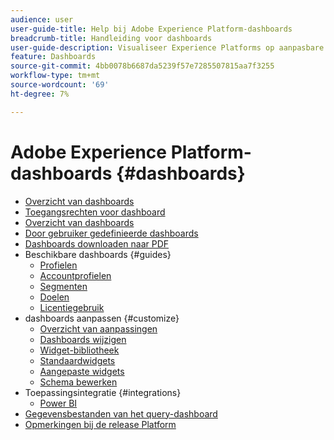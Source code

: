 ```yaml
---
audience: user
user-guide-title: Help bij Adobe Experience Platform-dashboards
breadcrumb-title: Handleiding voor dashboards
user-guide-description: Visualiseer Experience Platforms op aanpasbare dashboards.
feature: Dashboards
source-git-commit: 4bb0078b6687da5239f57e7285507815aa7f3255
workflow-type: tm+mt
source-wordcount: '69'
ht-degree: 7%

---
```



# Adobe Experience Platform-dashboards {#dashboards}

* [Overzicht van dashboards](home.md)
* [Toegangsrechten voor dashboard](permissions.md)
* [Overzicht van dashboards](inventory.md)
* [Door gebruiker gedefinieerde dashboards](user-defined-dashboards.md)
* [Dashboards downloaden naar PDF](download.md)
* Beschikbare dashboards {#guides}
   * [Profielen](guides/profiles.md)
   * [Accountprofielen](guides/account-profiles.md)
   * [Segmenten](guides/segments.md)
   * [Doelen](guides/destinations.md)
   * [Licentiegebruik](guides/license-usage.md)
* dashboards aanpassen {#customize}
   * [Overzicht van aanpassingen](customize/overview.md)
   * [Dashboards wijzigen](customize/modify.md)
   * [Widget-bibliotheek](customize/widget-library.md)
   * [Standaardwidgets](customize/standard-widgets.md)
   * [Aangepaste widgets](customize/custom-widgets.md)
   * [Schema bewerken](customize/edit-schema.md)
* Toepassingsintegratie {#integrations}
   * [Power BI](integrations/power-bi.md)
* [Gegevensbestanden van het query-dashboard](query.md)
* [Opmerkingen bij de release Platform](https://www.adobe.com/go/platform-release-notes-en)